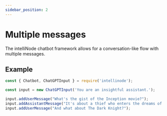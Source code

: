 ```yaml
---
sidebar_position: 2
---
```


# Multiple messages


The intelliNode chatbot framework allows for a conversation-like flow with multiple messages.

## Example

```javascript
const { Chatbot, ChatGPTInput } = require('intellinode');

const input = new ChatGPTInput('You are an insightful assistant.');

input.addUserMessage("What's the gist of the Inception movie?");
input.addAssistantMessage("It's about a thief who enters the dreams of others to steal secrets and implant an idea.");
input.addUserMessage("And what about The Dark Knight?");
```

